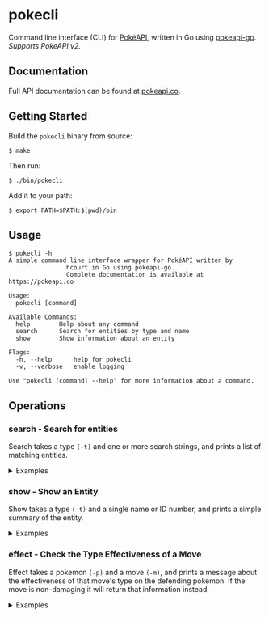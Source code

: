 # pokecli

Command line interface (CLI) for [PokéAPI](https://pokeapi.co), written in Go using [pokeapi-go](https://github.com/mtslzr/pokeapi-go). *Supports PokeAPI v2.*

## Documentation

Full API documentation can be found at [pokeapi.co](https://pokeapi.co/docs/v2.html).

## Getting Started

Build the `pokecli` binary from source:
```console
$ make
```
Then run:
```console
$ ./bin/pokecli
```

Add it to your path:
```console
$ export PATH=$PATH:$(pwd)/bin
```

## Usage

```console
$ pokecli -h
A simple command line interface wrapper for PokéAPI written by
                hcourt in Go using pokeapi-go.
                Complete documentation is available at https://pokeapi.co

Usage:
  pokecli [command]

Available Commands:
  help        Help about any command
  search      Search for entities by type and name
  show        Show information about an entity

Flags:
  -h, --help      help for pokecli
  -v, --verbose   enable logging

Use "pokecli [command] --help" for more information about a command.

```

## Operations

### search - Search for entities
Search takes a type `(-t)` and one or more search strings, and prints a list of 
matching entities.

<details> <summary>Examples</summary>

```console
$ pokecli search -t pokemon saur
bulbasaur
ivysaur
venusaur
venusaur-mega
```

```console
$ pokecli search -t move thunder
thunder-punch
thunder-shock
thunderbolt
thunder-wave
thunder
thunder-fang
10-000-000-volt-thunderbolt
```

With multiple search strings:

```console
$ pokecli search -t pokemon foo leo
foongus
mienfoo
charmeleon
kecleon
sealeo
empoleon
litleo
solgaleo
```

</details>

### show - Show an Entity
Show takes a type `(-t)` and a single name or ID number, and prints a simple 
summary of the entity.

<details> <summary>Examples</summary>

```console
$ pokecli show -t pokemon bulbasaur
bulbasaur (#1) [poison grass]
```

```console
$ pokecli show -t move flamethrower
flamethrower (class: special, type: fire, power: 90, accuracy: 100)
```

Using an ID number:
```console
$ pokecli show -t pokemon 100
voltorb (#100) [electric]
```
</details>

### effect - Check the Type Effectiveness of a Move
Effect takes a pokemon `(-p)` and a move `(-m)`, and prints a message about the 
effectiveness of that move's type on the defending pokemon.  If the move is 
non-damaging it will return that information instead.

<details> <summary>Examples</summary>


```console
$ pokecli effect -m rock-slide -p charizard
If a rock move attacks a [flying fire] pokemon, the damage is double super effective.
```

```console
$ pokecli effect -m flamethrower -p bulbasaur
If a fire move attacks a [poison grass] pokemon, the damage is super effective.
```

```console
$ pokecli effect -m shadow-ball -p beedrill
  If a ghost move attacks a [poison bug] pokemon, the damage is effective.
```

```console
$ pokecli effect -m body-slam -p steelix
If a normal move attacks a [ground steel] pokemon, the damage is not very effective (50%).
```

```console
$ pokecli effect -m solar-beam -p dialga
If a grass move attacks a [dragon steel] pokemon, the damage is not very effective (25%).
```

```console
$ pokecli effect -m thunder -p geodude
If a electric move attacks a [ground rock] pokemon, the damage is not effective.
```

Non-damaging moves:
```console
$ pokecli effect -m hypnosis -p snorlax
Move is a status move and will not cause typed damage.
```

</details>